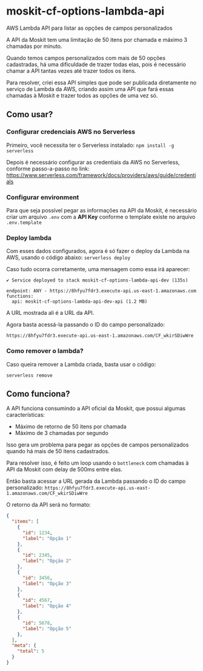 # moskit-cf-options-lambda-api
AWS Lambda API para listar as opções de campos personalizados

A API da Moskit tem uma limitação de 50 itens por chamada e máximo 3 chamadas por minuto.

Quando temos campos personalizados com mais de 50 opções cadastradas, há uma dificuldade de trazer todas elas, pois é necessário chamar a API tantas vezes até trazer todos os itens.

Para resolver, criei essa API simples que pode ser publicada diretamente no serviço de Lambda da AWS, criando assim uma API que fará essas chamadas à Moskit e trazer todos as opções de uma vez só.



## Como usar?

### Configurar credenciais AWS no Serverless

Primeiro, você necessita ter o Serverless instalado:
`npm install -g serverless`

Depois é necessário configurar as credentiais da AWS no Serverless, conforme passo-a-passo no link: https://www.serverless.com/framework/docs/providers/aws/guide/credentials


### Configurar environment

Para que seja possível pegar as informações na API da Moskit, é necessário criar um arquivo `.env` com a __API Key__ conforme o template existe no arquivo `.env.template`


### Deploy lambda

Com esses dados configurados, agora é só fazer o deploy da Lambda na AWS, usando o código abaixo:
`serverless deploy`

Caso tudo ocorra corretamente, uma mensagem como essa irá aparecer:
```
✔ Service deployed to stack moskit-cf-options-lambda-api-dev (135s)

endpoint: ANY - https://8hfyu7fdr3.execute-api.us-east-1.amazonaws.com
functions:
  api: moskit-cf-options-lambda-api-dev-api (1.2 MB)
```

A URL mostrada ali é a URL da API.

Agora basta acessá-la passando o ID do campo personalizado:

`https://8hfyu7fdr3.execute-api.us-east-1.amazonaws.com/CF_wkirSDiwWre`


### Como remover o lambda?

Caso queira remover a Lambda criada, basta usar o código:

`serverless remove`



## Como funciona?

A API funciona consumindo a API oficial da Moskit, que possui algumas características:
- Máximo de retorno de 50 itens por chamada
- Máximo de 3 chamadas por segundo

Isso gera um problema para pegar as opções de campos personalizados quando há mais de 50 itens cadastrados.

Para resolver isso, é feito um loop usando o `bottleneck` com chamadas à API da Moskit com delay de 500ms entre elas.

Então basta acessar a URL gerada da Lambda passando o ID do campo personalizado:
`https://8hfyu7fdr3.execute-api.us-east-1.amazonaws.com/CF_wkirSDiwWre`


O retorno da API será no formato:
```json
{
  "items": [
    {
      "id": 1234,
      "label": "Opção 1"
    },
    {
      "id": 2345,
      "label": "Opção 2"
    },
    {
      "id": 3456,
      "label": "Opção 3"
    },
    {
      "id": 4567,
      "label": "Opção 4"
    },
    {
      "id": 5678,
      "label": "Opção 5"
    },
  ],
  "meta": {
    "total": 5
  }
}
```


